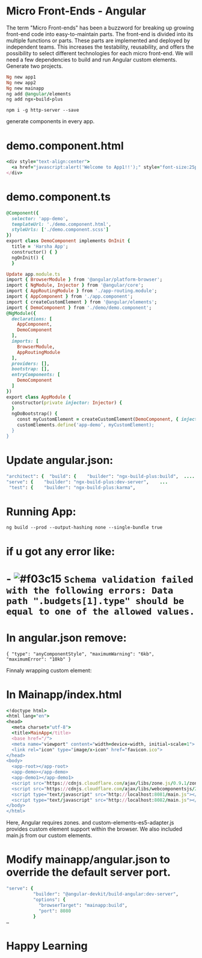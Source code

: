 # Micro Front-Ends - Angular

The term "Micro Front-ends" has been a buzzword for breaking up growing front-end code into easy-to-maintain parts. The front-end is divided into its multiple functions or parts. These parts are implemented and deployed by independent teams. This increases the testability, reusability, and offers the possibility to select different technologies for each micro front-end.
We will need a few dependencies to build and run Angular custom elements.
Generate two projects.
```ruby
Ng new app1
Ng new app2
Ng new mainapp
ng add @angular/elements 
ng add ngx-build-plus
```
```npm i -g http-server --save```

generate components in every app.
# demo.component.html

<!--The content below is only a placeholder and can be replaced.-->
```ruby
<div style="text-align:center">
  <a href="javascript:alert('Welcome to App1!!');" style="font-size:25px;">{{ title }}</a>
</div>
```

# demo.component.ts
```ruby import { Component, OnInit } from '@angular/core';
@Component({
  selector: 'app-demo',
  templateUrl: './demo.component.html',
  styleUrls: ['./demo.component.scss']
})
export class DemoComponent implements OnInit {
  title = 'Harsha App';
  constructor() { }
  ngOnInit() {
  }

Update app.module.ts
import { BrowserModule } from '@angular/platform-browser';
import { NgModule, Injector } from '@angular/core';
import { AppRoutingModule } from './app-routing.module';
import { AppComponent } from './app.component';
import { createCustomElement } from '@angular/elements';
import { DemoComponent } from './demo/demo.component';
@NgModule({
  declarations: [
    AppComponent,
    DemoComponent
  ],
  imports: [
    BrowserModule,
    AppRoutingModule
  ],
  providers: [],
  bootstrap: [],
  entryComponents: [
    DemoComponent
  ]
})
export class AppModule {
  constructor(private injector: Injector) {
  }
  ngDoBootstrap() {
    const myCustomElement = createCustomElement(DemoComponent, { injector: this.injector });
    customElements.define('app-demo’, myCustomElement);
  }
}
```
# Update angular.json:

```ruby  
"architect": {  "build": {    "builder": "ngx-build-plus:build",  ....
"serve": {    "builder": "ngx-build-plus:dev-server",    ...
 "test": {    "builder": "ngx-build-plus:karma",
```

# Running App:
`ng build --prod --output-hashing none --single-bundle true`
 
# if u got any error like:
# - ![#f03c15](https://via.placeholder.com/15/f03c15/000000?text=+) `Schema validation failed with the following errors: Data path ".budgets[1].type" should be equal to one of the allowed values.`
# In angular.json remove:
`{
"type": "anyComponentStyle",
"maximumWarning": "6kb",
"maximumError": "10kb"
}`


Finnaly wrapping custom element:
# In Mainapp/index.html

```ruby
<!doctype html>
<html lang="en">
<head>
  <meta charset="utf-8">
  <title>MainApp</title>
  <base href="/">
  <meta name="viewport" content="width=device-width, initial-scale=1">
  <link rel="icon" type="image/x-icon" href="favicon.ico">
</head>
<body>
  <app-root></app-root>
  <app-demo></app-demo>
  <app-demo1></app-demo1>
  <script src="https://cdnjs.cloudflare.com/ajax/libs/zone.js/0.9.1/zone.min.js"></script>
  <script src="https://cdnjs.cloudflare.com/ajax/libs/webcomponentsjs/2.2.10/custom-elements-es5-adapter.js"></script>
  <script type="text/javascript" src="http://localhost:8081/main.js"></script>
  <script type="text/javascript" src="http://localhost:8082/main.js"></script>
</body>
</html>
```
Here, Angular requires zones. and custom-elements-es5-adapter.js provides custom element support within the browser. We also included main.js from our custom elements.
# Modify mainapp/angular.json to override the default server port.
```ruby
"serve": {
          "builder": "@angular-devkit/build-angular:dev-server",
          "options": {
            "browserTarget": "mainapp:build",
            "port": 8080
          }
…
```
# Happy Learning
